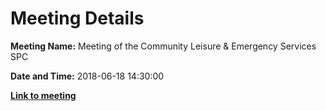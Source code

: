 # Meeting Details

**Meeting Name:** Meeting of the Community Leisure & Emergency Services SPC

**Date and Time:** 2018-06-18 14:30:00

**<a href="https://www.limerick.ie/council/whats-on/meeting-community-leisure-emergency-services-spc-3" target="_blank">Link to meeting</a>**
